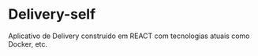 # Delivery-self

Aplicativo de Delivery construído em REACT com tecnologias atuais como Docker, etc.
